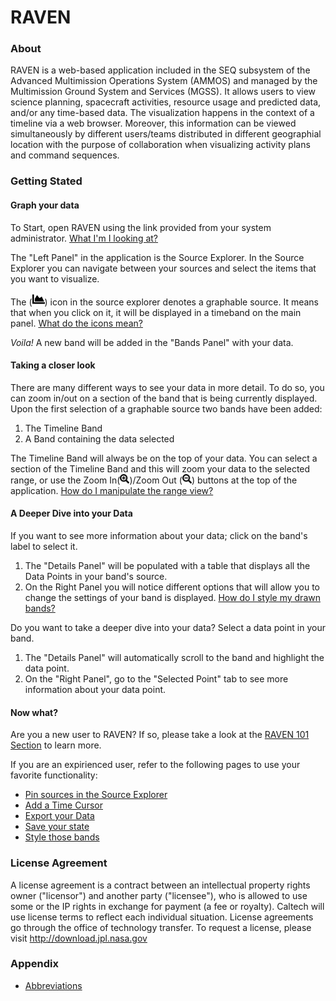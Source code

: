 # RAVEN

### About

RAVEN is a web-based application included in the SEQ subsystem of the Advanced Multimission Operations System (AMMOS) and managed by the Multimission Ground System and Services (MGSS). It allows users to view science planning, spacecraft activities, resource usage and predicted data, and/or any time-based data. The visualization happens in the context of a timeline via a web browser. Moreover, this information can be viewed simultaneously by different users/teams distributed in different geographial location with the purpose of collaboration when visualizing activity plans and command sequences. 

### Getting Stated

#### Graph your data

To Start, open RAVEN using the link provided from your system administrator. [What I'm I looking at?](./Raven_101_1_application_layout.md)

The "Left Panel" in the application is the Source Explorer. In the Source Explorer you can navigate between your sources and select the items that you want to visualize. 

The (<img src="./images/chart-area.svg" width="20" />) icon in the source explorer denotes a graphable source. It means that when you click on it, it will be displayed in a timeband on the main panel.  [What do the icons mean?](./Raven_101_2_source_explorer.md#iconography)

*Voila!* A new band will be added in the "Bands Panel" with your data.

#### Taking a closer look

There are many different ways to see your data in more detail. To do so, you can zoom in/out on a section of the band that is being currently displayed. Upon the first selection of a graphable source two bands have been added:

1. The Timeline Band 
2. A Band containing the data selected

The Timeline Band will always be on the top of your data. You can select a section of the Timeline Band and this will zoom your data to the selected range, or use the Zoom In(<img src="./images/search-plus.svg" width="15" />)/Zoom Out (<img src="./images/search-minus.svg" width="15" />) buttons at the top of the application. [How do I manipulate the range view?](./Raven_101_3_bands.md#manipulate-time-range)

#### A Deeper Dive into your Data

If you want to see more information about your data; click on the band's label to select it.

1. The "Details Panel" will be populated with a table that displays all the Data Points in your band's source.
2. On the Right Panel you will notice different options that will allow you to change the settings of your band is displayed. [How do I style my drawn bands?](./Raven_101_3_bands.md#band-type-configuration-options)

Do you want to take a deeper dive into your data? Select a data point in your band.

1. The "Details Panel" will automatically scroll to the band and highlight the data point.
2. On the "Right Panel", go to the "Selected Point" tab to see more information about your data point.

#### Now what?

Are you a new user to RAVEN? If so, please take a look at the [RAVEN 101 Section](./Raven_101.md) to learn more. 

If you are an expirienced user, refer to the following pages to use your favorite functionality:

- [Pin sources in the Source Explorer](./Raven_101_2_source_explorer.md#pins)
- [Add a Time Cursor](./Raven_101_4_time_cursor.md)
- [Export your Data](./Raven_101_6_export_data.md)
- [Save your state](./Raven_101_5_states_layouts_shareable_links.md)
- [Style those bands](./Raven_101_3_bands.md#band-type-configuration-options)

### License Agreement

A license agreement is a contract between an intellectual property rights owner ("licensor") and another party ("licensee"), who is allowed to use some or the IP rights in exchange for payment (a fee or royalty). Caltech will use license terms to reflect each individual situation. License agreements go through the office of technology transfer. To request a license, please visit http://download.jpl.nasa.gov

### Appendix
- [Abbreviations](./abbreviations.md)
